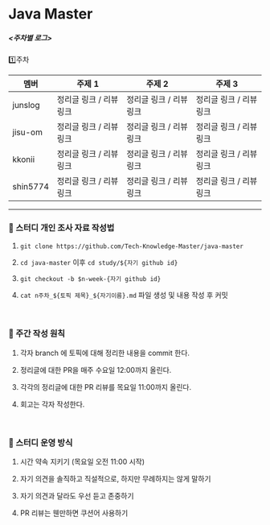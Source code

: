 # Java Master

##### <주차별 로그>
1️⃣주차

| 멤버       | 주제 1          | 주제 2           | 주제 3          |
|----------|---------------|----------------|---------------|
| junslog  | 정리글 링크 / 리뷰링크 | 정리글 링크 / 리뷰링크 | 정리글 링크 / 리뷰링크 |
| jisu-om  | 정리글 링크 / 리뷰링크 | 정리글 링크 / 리뷰링크  | 정리글 링크 / 리뷰링크 |
| kkonii   | 정리글 링크 / 리뷰링크 | 정리글 링크 / 리뷰링크  | 정리글 링크 / 리뷰링크 |
| shin5774 | 정리글 링크 / 리뷰링크 | 정리글 링크 / 리뷰링크  | 정리글 링크 / 리뷰링크 |

---

### 🎯 스터디 개인 조사 자료 작성법

1. `git clone https://github.com/Tech-Knowledge-Master/java-master`

2. `cd java-master` 이후 `cd study/${자기 github id}`

3. `git checkout -b $n-week-{자기 github id}`

4. `cat n주차_${토픽 제목}_${자기이름}.md` 파일 생성 및 내용 작성 후 커밋

<br>

### 💎 주간 작성 원칙

1. 각자 branch 에 토픽에 대해 정리한 내용을 commit 한다.

2. 정리글에 대한 PR을 매주 수요일 12:00까지 올린다.

3. 각각의 정리글에 대한 PR 리뷰를 목요일 11:00까지 올린다.

4. 회고는 각자 작성한다.

<br>

###  🧩 스터디 운영 방식

1. 시간 약속 지키기 (목요일 오전 11:00 시작)

2. 자기 의견을 솔직하고 직설적으로, 하지만 무례하지는 않게 말하기

3. 자기 의견과 달라도 우선 듣고 존중하기

4. PR 리뷰는 웬만하면 쿠션어 사용하기
